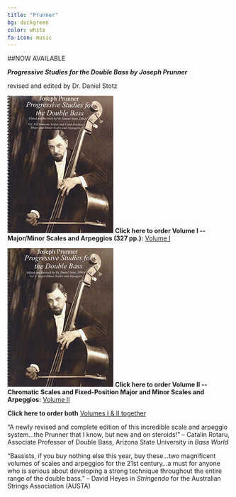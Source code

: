 ```yaml
---
title: "Prunner"
bg: duckgreen
color: white
fa-icon: music
---
```



##NOW AVAILABLE

_**Progressive Studies for the Double Bass by Joseph Prunner**_

revised and edited by Dr. Daniel Stotz

![prunner1](../img/joseph-prunner-progressive-studies-for-double-bass-stotz-1.jpg)
**Click here to order Volume I -- Major/Minor Scales and Arpeggios (327 pp.):**
[Volume I]( http://www.amazon.com/dp/B00L3YLKCO/?tag=becbot-20)

![prunner2](../img/joseph-prunner-progressive-studies-for-double-bass-stotz-2.jpg)
**Click here to order Volume II -- Chromatic Scales and Fixed-Position Major and Minor Scales and Arpeggios:**
[Volume II]( http://www.amazon.com/dp/B00L4O8U12/?tag=becbot-20)

**Click here to order both**
[Volumes I & II together](http://www.amazon.com/dp/B00L4ONTCC/?tag=becbot-20)

“A newly revised and complete edition of this incredible scale and arpeggio system…the Prunner that I know, but new and on steroids!” – Catalin Rotaru, Associate Professor of Double Bass, Arizona State University in _Bass World_

“Bassists, if you buy nothing else this year, buy these…two magnificent volumes of scales and arpeggios for the 21st century…a must for anyone who is serious about developing a strong technique throughout the entire range of the double bass.” – David Heyes in _Stringendo_ for the Australian Strings Association (AUSTA)
